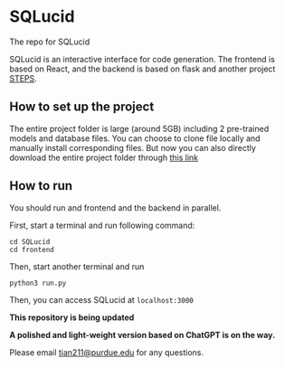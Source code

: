 
# SQLucid
The repo for SQLucid

SQLucid is an interactive interface for code generation. The frontend is based on React, and the backend is based on flask and another project [STEPS](https://github.com/magic-YuanTian/STEPS).

## How to set up the project
The entire project folder is large (around 5GB) including 2 pre-trained models and database files. You can choose to clone file locally and manually install corresponding files.
But now you can also directly download the entire project folder through [this link]()

## How to run
You should run and frontend and the backend in parallel.

First, start a terminal and run following command:

```
cd SQLucid
cd frontend
```

Then, start another terminal and run

```
python3 run.py
```

Then, you can access SQLucid at `localhost:3000`




**This repository is being updated**

**A polished and light-weight version based on ChatGPT is on the way.**

Please email tian211@purdue.edu for any questions.


